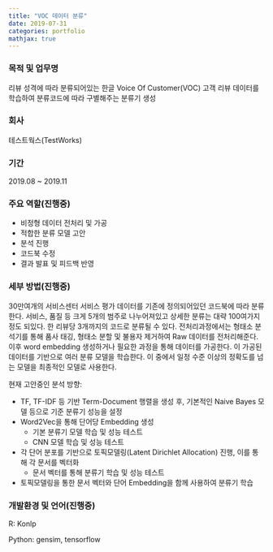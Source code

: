 ```yaml
---
title: "VOC 데이터 분류"
date: 2019-07-31
categories: portfolio
mathjax: true
---
```


### 목적 및 업무명

리뷰 성격에 따라 분류되어있는 한글 Voice Of Customer(VOC) 고객 리뷰 데이터를 학습하여 분류코드에 따라 구별해주는 분류기 생성



### 회사

테스트웍스(TestWorks)



### 기간

2019.08 ~ 2019.11



### 주요 역할(진행중)

- 비정형 데이터 전처리 및 가공
- 적합한 분류 모델 고안
- 분석 진행
- 코드북 수정
- 결과 발표 및 피드백 반영



### 세부 방법(진행중)

30만여개의 서비스센터 서비스 평가 데이터를 기존에 정의되어있던 코드북에 따라 분류한다. 서비스, 품질 등 크게 5개의 범주로 나누어져있고 상세한 분류는 대략 100여가지 정도 되있다. 한 리뷰당 3개까지의 코드로 분류될 수 있다. 전처리과정에서는 형태소 분석기를 통해 품사 태깅, 형태소 분할 및 불용자 제거하여 Raw 데이터를 전처리해준다. 이후 word embedding  생성하거나 필요한 과정을 통해 데이터를 가공한다. 이 가공된 데이터를 기반으로 여러 분류 모델을 학습한다. 이 중에서 일정 수준 이상의 정확도를 넘는 모델을 최종적인 모델로 사용한다.

현재 고안중인 분석 방향:

- TF, TF-IDF 등 기반 Term-Document 행렬을 생성 후, 기본적인 Naive Bayes 모델 등으로 기준 분류기 성능을 설정
- Word2Vec을 통해 단어당 Embedding 생성
  - 기본 분류기 모델  학습 및 성능 테스트
  - CNN 모델 학습 및 성능 테스트
- 각 단어 분포를 기반으로 토픽모델링(Latent Dirichlet Allocation) 진행, 이를 통해 각 문서를 벡터화
  - 문서 벡터를 통해 분류기 학습 및 성능 테스트
- 토픽모델링을 통한 문서 벡터와 단어 Embedding을 함께 사용하여 분류기 학습



### 개발환경 및 언어(진행중)

R: Konlp

Python: gensim, tensorflow



